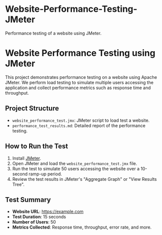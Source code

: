 # Website-Performance-Testing-JMeter
Performance testing of a website using JMeter.
# Website Performance Testing using JMeter

This project demonstrates performance testing on a website using Apache JMeter. We perform load testing to simulate multiple users accessing the application and collect performance metrics such as response time and throughput.

## Project Structure
- `website_performance_test.jmx`: JMeter script to load test a website.
- `performance_test_results.md`: Detailed report of the performance testing.

## How to Run the Test
1. Install [JMeter](https://jmeter.apache.org/download_jmeter.cgi).
2. Open JMeter and load the `website_performance_test.jmx` file.
3. Run the test to simulate 50 users accessing the website over a 10-second ramp-up period.
4. Review the test results in JMeter's "Aggregate Graph" or "View Results Tree".

## Test Summary
- **Website URL**: https://example.com
- **Test Duration**: 15 seconds
- **Number of Users**: 50
- **Metrics Collected**: Response time, throughput, error rate, and more.
